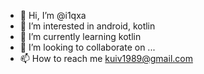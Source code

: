 - 👋 Hi, I’m @i1qxa
- 👀 I’m interested in android, kotlin 
- 🌱 I’m currently learning kotlin
- 💞️ I’m looking to collaborate on ...
- 📫 How to reach me kuiv1989@gmail.com

<!---
i1qxa/i1qxa is a ✨ special ✨ repository because its `README.md` (this file) appears on your GitHub profile.
You can click the Preview link to take a look at your changes.
--->

